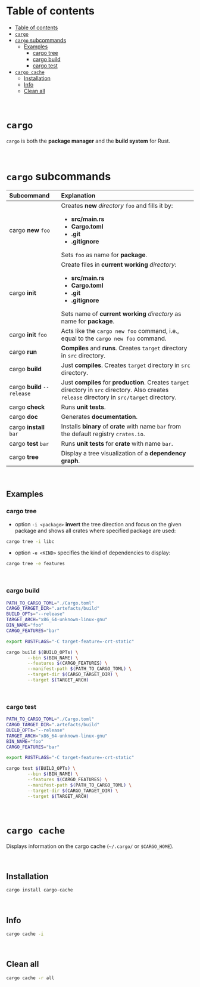 # Table of contents
- [Table of contents](#table-of-contents)
- [`cargo`](#cargo)
- [`cargo` subcommands](#cargo-subcommands)
	- [Examples](#examples)
		- [cargo tree](#cargo-tree)
		- [cargo build](#cargo-build)
		- [cargo test](#cargo-test)
- [`cargo cache`](#cargo-cache)
	- [Installation](#installation)
	- [Info](#info)
	- [Clean all](#clean-all)

<br>

# `cargo`
`cargo` is both the **package manager** and the **build system** for Rust.

<br>

# `cargo` subcommands
|Subcommand|Explanation|
|:---------|:----------|
|cargo **new** `foo`|Creates **new** *directory* `foo` and fills it by: **<ul><li>src/main.rs</li><li>Cargo.toml</li><li>.git</li><li>.gitignore</li></ul>** Sets `foo` as name for **package**.|
|cargo **init**|Create files in **current working** *directory*: **<ul><li>src/main.rs</li><li>Cargo.toml</li><li>.git</li><li>.gitignore</li></ul>** Sets name of **current working** *directory* as name for **package**.|
|cargo **init** `foo`|Acts like the `cargo new foo` command, i.e., equal to the `cargo new foo` command.|
|cargo **run**|**Compiles** and **runs**. Creates `target` directory in `src` directory.|
|cargo **build**|Just **compiles**. Creates `target` directory in `src` directory.|
|cargo **build** `--release`|Just **compiles** for **production**. Creates `target` directory in `src` directory. Also creates `release` directory in `src/target` directory.|
|cargo **check**|Runs **unit tests**.|
|cargo **doc**|Generates **documentation**.|
|cargo **install** `bar`|Installs **binary** of **crate** with name `bar` from the default registry `crates.io`.|
|cargo **test** `bar`|Runs **unit tests** for **crate** with name `bar`.|
|cargo **tree**|Display a tree visualization of a **dependency graph**.|

<br>

## Examples
### cargo tree
- option `-i <package>` **invert** the tree direction and focus on the given package and shows all crates where specified package are used:
```bash
cargo tree -i libc
```

- option `-e <KIND>` specifies the kind of dependencies to display:
```bash
cargo tree -e features
```

<br>

### cargo build
```bash
PATH_TO_CARGO_TOML="./Cargo.toml"
CARGO_TARGET_DIR=".artefacts/build"
BUILD_OPTs="--release"
TARGET_ARCH="x86_64-unknown-linux-gnu"
BIN_NAME="foo"
CARGO_FEATURES="bar"

export RUSTFLAGS="-C target-feature=-crt-static"

cargo build $(BUILD_OPTs) \
		--bin $(BIN_NAME) \
		--features $(CARGO_FEATURES) \
		--manifest-path $(PATH_TO_CARGO_TOML) \
		--target-dir $(CARGO_TARGET_DIR) \
		--target $(TARGET_ARCH)
```

<br>

### cargo test
```bash
PATH_TO_CARGO_TOML="./Cargo.toml"
CARGO_TARGET_DIR=".artefacts/build"
BUILD_OPTs="--release"
TARGET_ARCH="x86_64-unknown-linux-gnu"
BIN_NAME="foo"
CARGO_FEATURES="bar"

export RUSTFLAGS="-C target-feature=-crt-static"

cargo test $(BUILD_OPTs) \
		--bin $(BIN_NAME) \
		--features $(CARGO_FEATURES) \
		--manifest-path $(PATH_TO_CARGO_TOML) \
		--target-dir $(CARGO_TARGET_DIR) \
		--target $(TARGET_ARCH)
```

<br>

# `cargo cache`
Displays information on the cargo cache (`~/.cargo/` or `$CARGO_HOME`).<br>

<br>

## Installation
```bash
cargo install cargo-cache
```

<br>

## Info
```bash
cargo cache -i
```

<br>

## Clean all
```bash
cargo cache -r all
```
